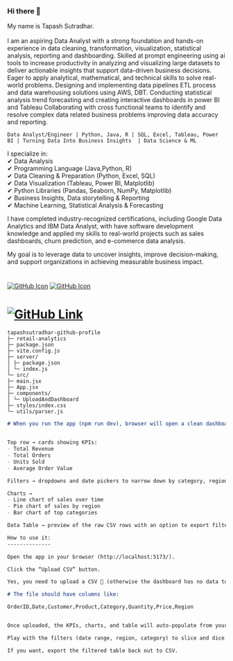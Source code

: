 ### Hi there 👋

<!--
**tapashsutradhar/tapashsutradhar** is a ✨ _special_ ✨ repository because its `README.md` (this file) appears on your GitHub profile.

Here are some ideas to get you started:

- 🔭 I’m currently working on ...
- 🌱 I’m currently learning ...
- 👯 I’m looking to collaborate on ...
- 🤔 I’m looking for help with ...
- 💬 Ask me about ...
- 📫 How to reach me: ...
- 😄 Pronouns: ...
- ⚡ Fun fact: ...
A geek and a nerd.
-->
My name is Tapash Sutradhar. <br>  <br>
I am an aspiring Data Analyst with a strong foundation and hands-on experience in data cleaning, transformation, visualization, statistical analysis, reporting and dashboarding. Skilled at prompt engineering using ai tools to increase productivity in analyzing and visualizing large datasets to deliver actionable insights that support data-driven business decisions. Eager to apply analytical, mathematical, and technical skills to solve real-world problems. Designing and implementing data pipelines ETL process and data warehousing solutions using AWS, DBT. Conducting statistical analysis trend forecasting and creating interactive dashboards in power BI and Tableau Collaborating with cross functional teams to identify and resolve complex data related business problems improving data accuracy and reporting.

```
Data Analyst/Engineer | Python, Java, R | SQL, Excel, Tableau, Power BI | Turning Data Into Business Insights  | Data Science & ML
```

I specialize in: <br>
✔ Data Analysis <br>
✔ Programming Language (Java,Python, R) <br>
✔ Data Cleaning & Preparation (Python, Excel, SQL) <br>
✔ Data Visualization (Tableau, Power BI, Matplotlib) <br>
✔ Python Libraries (Pandas, Seaborn, NumPy, Matplotlib) <br>
✔ Business Insights, Data storytelling & Reporting <br>
✔ Machine Learning, Statistical Analysis & Forecasting <br>


I have completed industry-recognized certifications, including Google Data Analytics and IBM Data Analyst, with have software development knowledge and applied my skills to real-world projects such as sales dashboards, churn prediction, and e-commerce data analysis. 

My goal is to leverage data to uncover insights, improve decision-making, and support organizations in achieving measurable business impact. 

#

[![GitHub Icon](https://camo.githubusercontent.com/3418ba3754faddfb88c5cbdc94c31ad670fc693c8caa59bc2806c9836acc04e4/68747470733a2f2f617765736f6d652e72652f62616467652e737667)](LINK)
[![GitHub Icon](https://img.shields.io/badge/My_GitHub-Portfolio_Projects_🔗-blue)](https://github.com/tapashsutradhar/portfolio-project)



# [![GitHub Link](https://img.shields.io/badge/-GitHub-181717?style=flat&logo=github&logoColor=white)](LINK)

```
tapashsutradhar-github-profile
├─ retail-analytics
├─ package.json
├─ vite.config.js
├─ server/
│ ├─ package.json
│ └─ index.js
└─ src/
├─ main.jsx
├─ App.jsx
├─ components/
│ └─ UploadAndDashboard
├─ styles/index.css
└─ utils/parser.js
```


```md
# When you run the app (npm run dev), browser will open a clean dashboard page with a few main sections:


Top row → cards showing KPIs:
- Total Revenue
- Total Orders
- Units Sold
- Average Order Value

Filters → dropdowns and date pickers to narrow down by category, region, or time.

Charts →
- Line chart of sales over time
- Pie chart of sales by region
- Bar chart of top categories

Data Table → preview of the raw CSV rows with an option to export filtered data back out to CSV.

How to use it:
--------------

Open the app in your browser (http://localhost:5173/).

Click the “Upload CSV” button.

Yes, you need to upload a CSV 📂 (otherwise the dashboard has no data to analyze).

# The file should have columns like:

OrderID,Date,Customer,Product,Category,Quantity,Price,Region


Once uploaded, the KPIs, charts, and table will auto-populate from your data.

Play with the filters (date range, region, category) to slice and dice.

If you want, export the filtered table back out to CSV.
```

